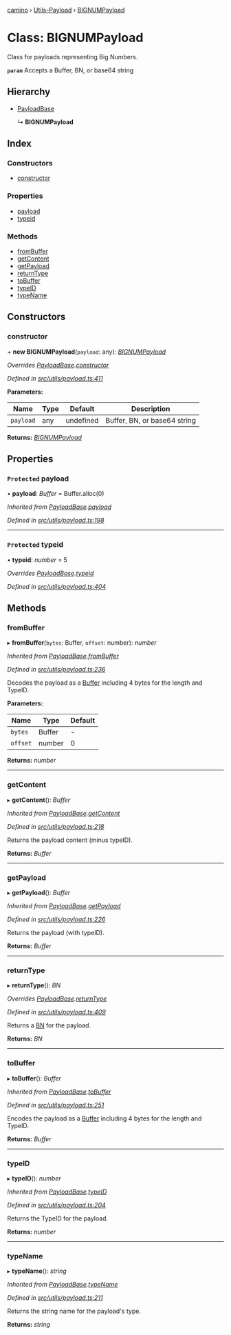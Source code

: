 [camino](../README.md) › [Utils-Payload](../modules/utils_payload.md) › [BIGNUMPayload](utils_payload.bignumpayload.md)

# Class: BIGNUMPayload

Class for payloads representing Big Numbers.

**`param`** Accepts a Buffer, BN, or base64 string

## Hierarchy

* [PayloadBase](utils_payload.payloadbase.md)

  ↳ **BIGNUMPayload**

## Index

### Constructors

* [constructor](utils_payload.bignumpayload.md#constructor)

### Properties

* [payload](utils_payload.bignumpayload.md#protected-payload)
* [typeid](utils_payload.bignumpayload.md#protected-typeid)

### Methods

* [fromBuffer](utils_payload.bignumpayload.md#frombuffer)
* [getContent](utils_payload.bignumpayload.md#getcontent)
* [getPayload](utils_payload.bignumpayload.md#getpayload)
* [returnType](utils_payload.bignumpayload.md#returntype)
* [toBuffer](utils_payload.bignumpayload.md#tobuffer)
* [typeID](utils_payload.bignumpayload.md#typeid)
* [typeName](utils_payload.bignumpayload.md#typename)

## Constructors

###  constructor

\+ **new BIGNUMPayload**(`payload`: any): *[BIGNUMPayload](utils_payload.bignumpayload.md)*

*Overrides [PayloadBase](utils_payload.payloadbase.md).[constructor](utils_payload.payloadbase.md#constructor)*

*Defined in [src/utils/payload.ts:411](https://github.com/chain4travel/caminojs/blob/ca67b81/src/utils/payload.ts#L411)*

**Parameters:**

Name | Type | Default | Description |
------ | ------ | ------ | ------ |
`payload` | any | undefined | Buffer, BN, or base64 string  |

**Returns:** *[BIGNUMPayload](utils_payload.bignumpayload.md)*

## Properties

### `Protected` payload

• **payload**: *Buffer* = Buffer.alloc(0)

*Inherited from [PayloadBase](utils_payload.payloadbase.md).[payload](utils_payload.payloadbase.md#protected-payload)*

*Defined in [src/utils/payload.ts:198](https://github.com/chain4travel/caminojs/blob/ca67b81/src/utils/payload.ts#L198)*

___

### `Protected` typeid

• **typeid**: *number* = 5

*Overrides [PayloadBase](utils_payload.payloadbase.md).[typeid](utils_payload.payloadbase.md#protected-typeid)*

*Defined in [src/utils/payload.ts:404](https://github.com/chain4travel/caminojs/blob/ca67b81/src/utils/payload.ts#L404)*

## Methods

###  fromBuffer

▸ **fromBuffer**(`bytes`: Buffer, `offset`: number): *number*

*Inherited from [PayloadBase](utils_payload.payloadbase.md).[fromBuffer](utils_payload.payloadbase.md#frombuffer)*

*Defined in [src/utils/payload.ts:236](https://github.com/chain4travel/caminojs/blob/ca67b81/src/utils/payload.ts#L236)*

Decodes the payload as a [Buffer](https://github.com/feross/buffer) including 4 bytes for the length and TypeID.

**Parameters:**

Name | Type | Default |
------ | ------ | ------ |
`bytes` | Buffer | - |
`offset` | number | 0 |

**Returns:** *number*

___

###  getContent

▸ **getContent**(): *Buffer*

*Inherited from [PayloadBase](utils_payload.payloadbase.md).[getContent](utils_payload.payloadbase.md#getcontent)*

*Defined in [src/utils/payload.ts:218](https://github.com/chain4travel/caminojs/blob/ca67b81/src/utils/payload.ts#L218)*

Returns the payload content (minus typeID).

**Returns:** *Buffer*

___

###  getPayload

▸ **getPayload**(): *Buffer*

*Inherited from [PayloadBase](utils_payload.payloadbase.md).[getPayload](utils_payload.payloadbase.md#getpayload)*

*Defined in [src/utils/payload.ts:226](https://github.com/chain4travel/caminojs/blob/ca67b81/src/utils/payload.ts#L226)*

Returns the payload (with typeID).

**Returns:** *Buffer*

___

###  returnType

▸ **returnType**(): *BN*

*Overrides [PayloadBase](utils_payload.payloadbase.md).[returnType](utils_payload.payloadbase.md#abstract-returntype)*

*Defined in [src/utils/payload.ts:409](https://github.com/chain4travel/caminojs/blob/ca67b81/src/utils/payload.ts#L409)*

Returns a [BN](https://github.com/indutny/bn.js/) for the payload.

**Returns:** *BN*

___

###  toBuffer

▸ **toBuffer**(): *Buffer*

*Inherited from [PayloadBase](utils_payload.payloadbase.md).[toBuffer](utils_payload.payloadbase.md#tobuffer)*

*Defined in [src/utils/payload.ts:251](https://github.com/chain4travel/caminojs/blob/ca67b81/src/utils/payload.ts#L251)*

Encodes the payload as a [Buffer](https://github.com/feross/buffer) including 4 bytes for the length and TypeID.

**Returns:** *Buffer*

___

###  typeID

▸ **typeID**(): *number*

*Inherited from [PayloadBase](utils_payload.payloadbase.md).[typeID](utils_payload.payloadbase.md#typeid)*

*Defined in [src/utils/payload.ts:204](https://github.com/chain4travel/caminojs/blob/ca67b81/src/utils/payload.ts#L204)*

Returns the TypeID for the payload.

**Returns:** *number*

___

###  typeName

▸ **typeName**(): *string*

*Inherited from [PayloadBase](utils_payload.payloadbase.md).[typeName](utils_payload.payloadbase.md#typename)*

*Defined in [src/utils/payload.ts:211](https://github.com/chain4travel/caminojs/blob/ca67b81/src/utils/payload.ts#L211)*

Returns the string name for the payload's type.

**Returns:** *string*
